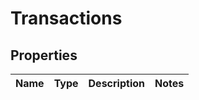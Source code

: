 # Transactions

## Properties
Name | Type | Description | Notes
------------ | ------------- | ------------- | -------------
